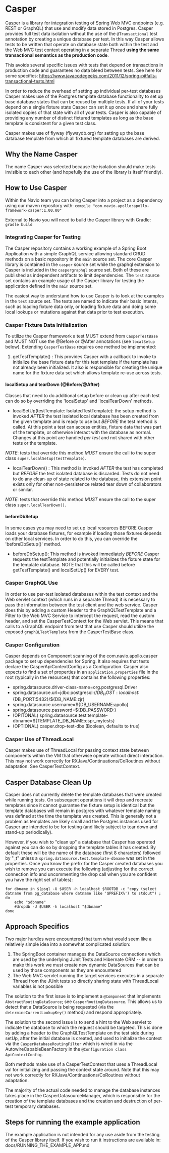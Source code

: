 # Casper
Casper is a library for integration testing of Spring Web MVC endpoints (e.g. REST
or GraphQL) that use and modify data stored in Postgres.  Casper provides full test 
data isolation without the use of the `@Transactional` test annotation by creating a 
unique database per test. In this way Casper allows tests to be written
that operate on database state both within the test and the Web MVC test context operating
in a separate Thread **using the same transactional semantics as the production code**.

This avoids several specific issues with tests that depend on transactions in
production code and guarantees no data bleed between tests.  See here for some specifics:
https://www.javacodegeeks.com/2011/12/spring-pitfalls-transactional-tests.html

In order to reduce the overhead of setting up individual per-test databases Casper makes
use of the Postgres template database functionality to set up base database states that
can be reused by multiple tests.  If all of your tests depend on a single fixture state
Casper can set it up once and share fully isolated copies of that state with all of your
tests.  Casper is also capable of providing any number of distinct fixtured templates
as long as the base template is consistent for a given test class.

Casper makes use of flyway (flywaydb.org) for setting up the base database template
from which all fixtured template databases are derived.

## Why the Name Casper
The name Casper was selected because the isolation should make tests invisible to 
each other (and hopefully the use of the library is itself friendly).

## How to Use Casper
Within the Navio team you can bring Casper into a project as a dependency using our maven repository with:
```compile "com.navio.apollo:apollo-framework-casper:1.00.00"```

External to Navio you will need to build the Casper library with Gradle:
```gradle build```

### Integrating Casper for Testing
The Casper repository contains a working example of a Spring Boot Application with
a simple GraphQL service allowing standard CRUD methods on a basic repository in
the `main` source set.  The core Casper library is contained in the `casper` source set
while the graphql extension to Casper is included in the `caspergraphql` source set.
Both of these are published as independent artifacts to limit dependencies.  The `test`
source set contains an example usage of the Casper library for testing the application
defined in the `main` source set.

The easiest way to understand how to use Casper is to look at the examples in the
`test` source set.  The tests are named to indicate their basic intents, such as
loading fixture data only, or loading fixture data and doing some local lookups or
mutations against that data prior to test execution.

### Casper Fixture Data Initialization
To utilize the Casper framework a test MUST extend from `CasperTestBase` and MUST NOT 
use the @Before or @After annotations (see `localSetup` below). Extending `CasperTestBase`
requires one method be implemented:
1) getTestTemplate() : This provides Casper with a callback to invoke to initialize
the base fixture data for this test template if the template has not already
been initialized.  It also is responsible for creating the unique name for
the fixture data set which allows template re-use across tests.

#### localSetup and tearDown (@Before/@After)
Classes that need to do additional setup before or clean up after each test can
do so by overriding the 'localSetup' and 'localTearDown' methods.
* localSetUp(testTemplate: IsolatedTestTemplate): the setup method is invoked
_AFTER_ the test isolated local database has been created from the given template
and is ready to use but _BEFORE_ the test method is called.  At this point a test can 
access entities, fixture data that was part of the template, or otherwise interact 
with the database as normal.  Changes at this point are handled *per test* and not 
shared with other tests or the template.

*NOTE*: tests that override this method _MUST_ ensure the call to the super class
`super.localSetup(testTemplate)`.

* localTearDown() : This method is invoked _AFTER_ the test has completed but
_BEFORE_ the test isolated database is discarded.  Tests do not need to do any
clean-up of state related to the database, this extension point exists only for
other non-persistence related tear down of collaborators or similar.

*NOTE*: tests that override this method _MUST_ ensure the call to the super class
`super.localTearDown()`.

#### beforeDbSetup
In some cases you may need to set up local resources BEFORE Casper loads your database
fixtures, for example if loading those fixtures depends on other local services.
In order to do this, you can override the 'beforeDbSetup()' method.
* beforeDbSetup(): This method is invoked immediately _BEFORE_ Casper requests the 
testTemplate and potentially initializes the fixture state for the template database. 
NOTE that this will be called before getTestTemplate() and localSetUp() for EVERY test.

### Casper GraphQL Use
In order to use per-test isolated databases within the test context and the Web
servlet context (which runs in a separate Thread) it is necessary to pass the 
information between the test client and the web service.  Casper does this by
adding a custom Header to the GraphQLTestTemplate and a Filter to the Web MVC Service
to intercept the request, read the custom header, and set the CasperTestContext for 
the Web servlet. This means that calls to a GraphQL endpoint from test that use
Casper should utilize the exposed `graphQLTestTemplate` from the CasperTestBase
class.

### Casper Configuration
Casper depends on Component scanning of the com.navio.apollo.casper package to set up
dependencies for Spring. It also requires that tests declare the CasperApiContextConfig
as a Configuration. Casper also expects to find a set of properties in an `application.properties`
file in the root (typically in the resources) that contains the following properties:

- spring.datasource.driver-class-name=org.postgresql.Driver
- spring.datasource.url=jdbc:postgresql://${DB_HOST:localhost}:${DB_PORT:5432}/${DB_NAME:zjr}
- spring.datasource.username=${DB_USERNAME:apollo}
- spring.datasource.password=${DB_PASSWORD:}
- (OPITONAL) spring.datasource.test.template-dbname=${TEMPLATE_DB_NAME:cspr_mytests}
- (OPTIONAL) casper.drop-test-dbs (Boolean, defaults to true)

### Casper Use of ThreadLocal
Casper makes use of ThreadLocal for passing context state between components within the
VM that otherwise operate without direct interaction. This may not work correctly for
RXJava/Continuations/CoRoutines without adaptation. See CasperTestContext.

## Casper Database Clean Up
Casper does not currently delete the template databases that were created while
running tests. On subsequent operations it will drop and recreate templates
since it cannot guarantee the fixture setup is identical but the template
databases will remain in postgres with whatever template naming was defined at
the time the template was created.  This is generally not a problem as templates
are likely small and the Postgres instances used for Casper are intended to be
for testing (and likely subject to tear down and stand-up periodically).

However, if you wish to "clean up" a database that Casper has operated against
you can do so by dropping the template tables it has created.  By default these
will be the name of the database (first 8 characters) followed by "_t" unless
a `spring.datasource.test.template-dbname` was set in the properties.  Once you
know the prefix for the Casper created databases you wish to remove you can
execute the following (adjusting for the correct connection info and uncommenting
the drop call when you are confident you have the right set of tables):

```
for dbname in $(psql -U $USER -h localhost $ROOTDB -c "copy (select datname from pg_database where datname like '$PREFIX%') to stdout") ; do
    echo "$dbname"
    #dropdb -U $USER -h localhost "$dbname"
done
```

## Approach Specifics
Two major hurdles were encountered that turn what would seem like a relatively
simple idea into a somewhat complicated solution:
1) The SpringBoot container manages the DataSource connections which are used
by the underlying JUnit Tests and Hibernate ORM -- in order to make this work
we must create new dynamic DataSources that can be used by those components
as they are encountered
2) The Web MVC servlet running the target services executes in a separate Thread
from the JUnit tests so directly sharing state with ThreadLocal variables
is not possible

The solution to the first issue is to implement a `@Component` that implements
`AbstractRoutingDataSource`; see `CasperRoutingDatasource`.  This allows
us to detect that a DataSource is being requested (via the 
`determineCurrentLookupKey()` method) and respond appropriately.

The solution to the second issue is to send a hint to the Web servlet to
indicate the database to which the request should be targeted.  This is done
by adding a header to the GraphQLTestTemplate on the test side during setUp,
after the initial database is created, and used to initialize the context
via the `CasperDatabaseRoutingFilter` which is wired in via the AutowireCapableBeanFactory
in the `@Configuration class ApiContextConfig`.

Both methods make use of a CasperTestContext that uses a ThreadLocal
val for initializing and passing the context state around.  Note that this
may not work correctly for RXJava/Continuations/CoRoutines without adaptation.

The majority of the actual code needed to manage the database instances takes
place in the CasperDatasourceManager, which is responsible for the creation
of the template databases and the creation and destruction of per-test temporary
databases.

## Steps for running the example application
The example application is not intended for any use aside from the testing of
the Casper library itself.  If you wish to run it instructions are available
in: docs/RUNNING_THE_EXAMPLE_APP.md
